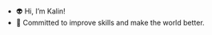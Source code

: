 - :alien: Hi, I’m Kalin!
- :octopus: Committed to improve skills and make the world better.

<!---
kaweeo/kaweeo is a ✨ special ✨ repository because its `README.md` (this file) appears on your GitHub profile.
You can click the Preview link to take a look at your changes.
--->
